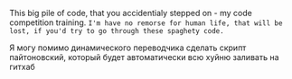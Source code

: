 This big pile of code, that you accidentialy stepped on - my code competition training.
`I'm have no remorse for human life, that will be lost, if you'd try to go through these spaghety code.`

Я могу помимо динамического переводчика сделать скрипт пайтоновский, который будет автоматически всю хуйню заливать на гитхаб
